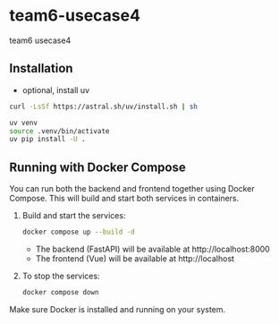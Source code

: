 # team6-usecase4
team6 usecase4


## Installation 

- optional, install uv
```bash
curl -LsSf https://astral.sh/uv/install.sh | sh
```
```bash
uv venv 
source .venv/bin/activate
uv pip install -U .
```

## Running with Docker Compose

You can run both the backend and frontend together using Docker Compose. This will build and start both services in containers.

1. Build and start the services:
   ```bash
   docker compose up --build -d
   ```
   - The backend (FastAPI) will be available at http://localhost:8000
   - The frontend (Vue) will be available at http://localhost

2. To stop the services:
   ```bash
   docker compose down
   ```

Make sure Docker is installed and running on your system.